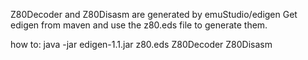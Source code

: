 Z80Decoder and Z80Disasm are generated by emuStudio/edigen
Get edigen from maven and use the z80.eds file to generate them.

how to:
java -jar edigen-1.1.jar z80.eds Z80Decoder Z80Disasm